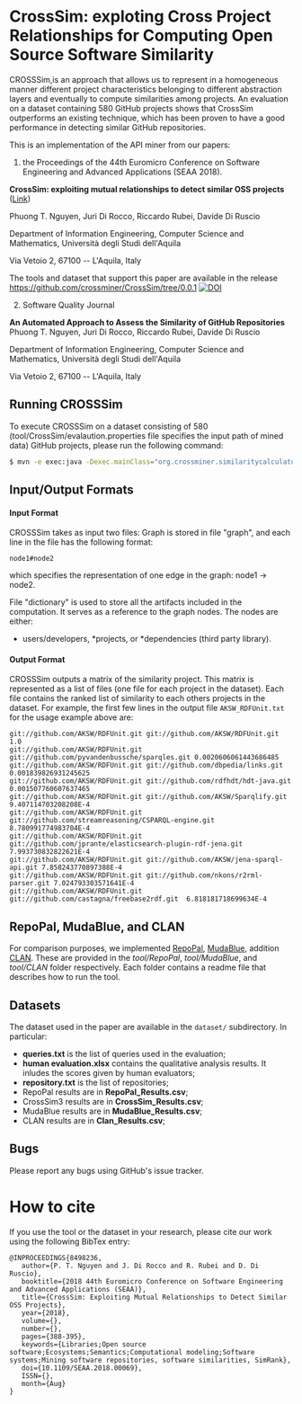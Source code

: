 CrossSim: exploting **C**ross Project **R**elationships for Computing **O**pen **S**ource **S**oftware **Sim**ilarity
================
 
CROSSSim,is an approach that allows us to represent in a homogeneous manner different project characteristics belonging to different abstraction layers and eventually to compute similarities among projects. An evaluation on a dataset containing 580 GitHub projects shows that CrossSim outperforms an existing technique, which has been proven to have a good performance in detecting similar GitHub repositories.

This is an implementation of the API miner from our papers:  

1. the Proceedings of the 44th Euromicro Conference on Software Engineering and Advanced Applications (SEAA 2018).

<b>CrossSim: exploiting mutual relationships to detect similar OSS projects</b> ([Link](https://ieeexplore.ieee.org/abstract/document/8498236))

Phuong T. Nguyen, Juri Di Rocco, Riccardo Rubei, Davide Di Ruscio

Department of Information Engineering, Computer Science and Mathematics,
Università degli Studi dell'Aquila

Via Vetoio 2, 67100 -- L'Aquila, Italy

The tools and dataset that support this paper are available in the release https://github.com/crossminer/CrossSim/tree/0.0.1 
[![DOI](https://zenodo.org/badge/112594762.svg)](https://zenodo.org/badge/latestdoi/112594762)

2. Software Quality Journal

<b>An Automated Approach to Assess the Similarity of GitHub Repositories</b>
Phuong T. Nguyen, Juri Di Rocco, Riccardo Rubei, Davide Di Ruscio

Department of Information Engineering, Computer Science and Mathematics,
Università degli Studi dell'Aquila

Via Vetoio 2, 67100 -- L'Aquila, Italy

Running CROSSSim
-----------
To execute CROSSSim on a dataset consisting of 580 (tool/CrossSim/evalaution.properties file specifies the input path of mined data)  GitHub projects, please run the following command:

  ```sh 
  $ mvn -e exec:java -Dexec.mainClass="org.crossminer.similaritycalculator.CrossSim.Runner"
  ```

Input/Output Formats
--------------------

#### Input Format

CROSSSim takes as input two files: Graph is stored in file "graph", and each line in the file has the following format:

```node1#node2```

which specifies the representation of one edge in the graph: node1 -> node2.

File "dictionary" is used to store all the artifacts included in the computation. It serves as a reference to the graph nodes. The nodes are either:
* users/developers, 
*projects, or 
*dependencies (third party library).


#### Output Format

CROSSSim outputs a matrix of the similarity project. This matrix is represented as a list of files (one file for each project in the dataset). Each file contains the ranked list of similarity to each others projects in the dataset.
For example, the first few lines in the output file ```AKSW_RDFUnit.txt``` for the usage example above are:

```text
git://github.com/AKSW/RDFUnit.git git://github.com/AKSW/RDFUnit.git 1.0
git://github.com/AKSW/RDFUnit.git git://github.com/pyvandenbussche/sparqles.git 0.0020606061443686485
git://github.com/AKSW/RDFUnit.git git://github.com/dbpedia/links.git  0.001839826931245625
git://github.com/AKSW/RDFUnit.git git://github.com/rdfhdt/hdt-java.git  0.001507760607637465
git://github.com/AKSW/RDFUnit.git git://github.com/AKSW/Sparqlify.git 9.407114703208208E-4
git://github.com/AKSW/RDFUnit.git git://github.com/streamreasoning/CSPARQL-engine.git 8.780991774983704E-4
git://github.com/AKSW/RDFUnit.git git://github.com/jprante/elasticsearch-plugin-rdf-jena.git  7.993730832822621E-4
git://github.com/AKSW/RDFUnit.git git://github.com/AKSW/jena-sparql-api.git 7.858243770897388E-4
git://github.com/AKSW/RDFUnit.git git://github.com/nkons/r2rml-parser.git 7.024793303571641E-4
git://github.com/AKSW/RDFUnit.git git://github.com/castagna/freebase2rdf.git  6.818181718699634E-4
```


RepoPal, MudaBlue, and CLAN
----------------

For comparison purposes, we implemented [RepoPal](http://ieeexplore.ieee.org/document/7884605/), [MudaBlue](http://ieeexplore.ieee.org/document/1371919/), addition [CLAN](http://ieeexplore.ieee.org/document/6227178/). These are provided in the *tool/RepoPal*, *tool/MudaBlue*, and *tool/CLAN* folder respectively. Each folder contains a readme file that describes how to run the tool.                                                                  

Datasets
--------

The dataset used in the paper are available in the ```dataset/``` subdirectory. In particular:
  * <b>queries.txt</b> is the list of queries used in the evaluation;
  * <b>human evaluation.xlsx</b> contains the qualitative analysis results. It inludes the scores given by human evaluators;
  * <b>repository.txt</b> is the list of repositories;
  * RepoPal results are in <b>RepoPal_Results.csv</b>;
  * CrossSim3 results are in <b>CrossSim_Results.csv</b>;
  * MudaBlue results are in <b>MudaBlue_Results.csv</b>;
  * CLAN results are in <b>Clan_Results.csv</b>;


Bugs
----

Please report any bugs using GitHub's issue tracker.


How to cite
================
If you use the tool or the dataset in your research, please cite our work using the following BibTex entry:

```
@INPROCEEDINGS{8498236, 
   author={P. T. Nguyen and J. Di Rocco and R. Rubei and D. Di Ruscio}, 
   booktitle={2018 44th Euromicro Conference on Software Engineering and Advanced Applications (SEAA)}, 
   title={CrossSim: Exploiting Mutual Relationships to Detect Similar OSS Projects}, 
   year={2018}, 
   volume={}, 
   number={}, 
   pages={388-395}, 
   keywords={Libraries;Open source software;Ecosystems;Semantics;Computational modeling;Software systems;Mining software repositories, software similarities, SimRank}, 
   doi={10.1109/SEAA.2018.00069}, 
   ISSN={}, 
   month={Aug}
}

```

